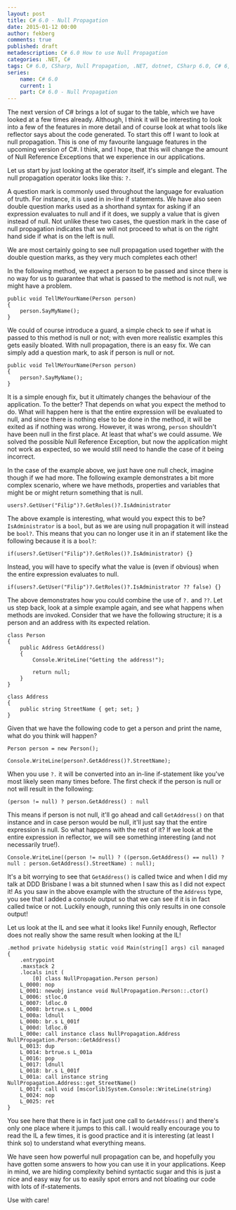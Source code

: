 ```yaml
---
layout: post
title: C# 6.0 - Null Propagation
date: 2015-01-12 00:00
author: fekberg
comments: true
published: draft
metadescription: C# 6.0 How to use Null Propagation
categories: .NET, C#
tags: C# 6.0, CSharp, Null Propagation, .NET, dotnet, CSharp 6.0, C# 6, Reflector
series:
    name: C# 6.0
    current: 1
    part: C# 6.0 - Null Propagation
---
```

The next version of C# brings a lot of sugar to the table, which we have looked at a few times already. Although, I think it will be interesting to look into a few of the features in more detail and of course look at what tools like reflector says about the code generated. To start this off I want to look at null propagation. This is one of my favourite language features in the upcoming version of C#. I think, and I hope, that this will change the amount of Null Reference Exceptions that we experience in our applications.

Let us start by just looking at the operator itself, it's simple and elegant. The null propagation operator looks like this: `?.`

A question mark is commonly used throughout the language for evaluation of truth. For instance, it is used in in-line if statements. We have also seen double question marks used as a shorthand syntax for asking if an expression evaluates to null and if it does, we supply a value that is given instead of null. Not unlike these two cases, the question mark in the case of null propagation indicates that we will not proceed to what is on the right hand side if what is on the left is null.

We are most certainly going to see null propagation used together with the double question marks, as they very much completes each other!

In the following method, we expect a person to be passed and since there is no way for us to guarantee that what is passed to the method is not null, we might have a problem.

	public void TellMeYourName(Person person)
	{
	    person.SayMyName();
	}

We could of course introduce a guard, a simple check to see if what is passed to this method is null or not; with even more realistic examples this gets easily bloated. With null propagation, there is an easy fix. We can simply add a question mark, to ask if person is null or not.

	public void TellMeYourName(Person person)
	{
	    person?.SayMyName();
	}

It is a simple enough fix, but it ultimately changes the behaviour of the application. To the better? That depends on what you expect the method to do. What will happen here is that the entire expression will be evaluated to null, and since there is nothing else to be done in the method, it will be exited as if nothing was wrong. However, it was wrong, `person` shouldn't have been null in the first place. At least that what's we could assume. We solved the possible Null Reference Exception, but now the application might not work as expected, so we would still need to handle the case of it being incorrect.

In the case of the example above, we just have one null check, imagine though if we had more. The following example demonstrates a bit more complex scenario, where we have methods, properties and variables that might be or might return something that is null.

	users?.GetUser("Filip")?.GetRoles()?.IsAdministrator

The above example is interesting, what would you expect this to be? `IsAdministrator` is a `bool`, but as we are using null propagation it will instead be `bool?`. This means that you can no longer use it in an if statement like the following because it is a `bool?`:

	if(users?.GetUser("Filip")?.GetRoles()?.IsAdministrator) {}

Instead, you will have to specify what the value is (even if obvious) when the entire expression evaluates to null.

	if(users?.GetUser("Filip")?.GetRoles()?.IsAdministrator ?? false) {}

The above demonstrates how you could combine the use of `?.` and `??`. Let us step back, look at a simple example again, and see what happens when methods are invoked. Consider that we have the following structure; it is a person and an address with its expected relation.

    class Person
    {
        public Address GetAddress()
        {
        	Console.WriteLine("Getting the address!");

            return null;
        }
    }

    class Address
    {
        public string StreetName { get; set; }
    }

Given that we have the following code to get a person and print the name, what do you think will happen?

	Person person = new Person();

	Console.WriteLine(person?.GetAddress()?.StreetName);

When you use `?.` it will be converted into an in-line if-statement like you've most likely seen many times before. The first check if the person is null or not will result in the following:

	(person != null) ? person.GetAddress() : null

This means if person is not null, it'll go ahead and call `GetAddress()` on that instance and in case person would be null, it'll just say that the entire expression is null. So what happens with the rest of it? If we look at the entire expression in reflector, we will see something interesting (and not necessarily true!).

	Console.WriteLine((person != null) ? ((person.GetAddress() == null) ? null : person.GetAddress().StreetName) : null);

It's a bit worrying to see that `GetAddress()` is called twice and when I did my talk at DDD Brisbane I was a bit stunned when I saw this as I did not expect it! As you saw in the above example with the structure of the `Address` type, you see that I added a console output so that we can see if it is in fact called twice or not. Luckily enough, running this only results in one console output!

Let us look at the IL and see what it looks like! Funnily enough, Reflector does not really show the same result when looking at the IL!

	.method private hidebysig static void Main(string[] args) cil managed
	{
	    .entrypoint
	    .maxstack 2
	    .locals init (
	        [0] class NullPropagation.Person person)
	    L_0000: nop 
	    L_0001: newobj instance void NullPropagation.Person::.ctor()
	    L_0006: stloc.0 
	    L_0007: ldloc.0 
	    L_0008: brtrue.s L_000d
	    L_000a: ldnull 
	    L_000b: br.s L_001f
	    L_000d: ldloc.0 
	    L_000e: call instance class NullPropagation.Address NullPropagation.Person::GetAddress()
	    L_0013: dup 
	    L_0014: brtrue.s L_001a
	    L_0016: pop 
	    L_0017: ldnull 
	    L_0018: br.s L_001f
	    L_001a: call instance string NullPropagation.Address::get_StreetName()
	    L_001f: call void [mscorlib]System.Console::WriteLine(string)
	    L_0024: nop 
	    L_0025: ret 
	}

You see here that there is in fact just one call to `GetAddress()` and there's only one place where it jumps to this call. I would really encourage you to read the IL a few times, it is good practice and it is interesting (at least I think so) to understand what everything means.

We have seen how powerful null propagation can be, and hopefully you have gotten some answers to how you can use it in your applications. Keep in mind, we are hiding complexity behind syntactic sugar and this is just a nice and easy way for us to easily spot errors and not bloating our code with lots of if-statements.

Use with care!
